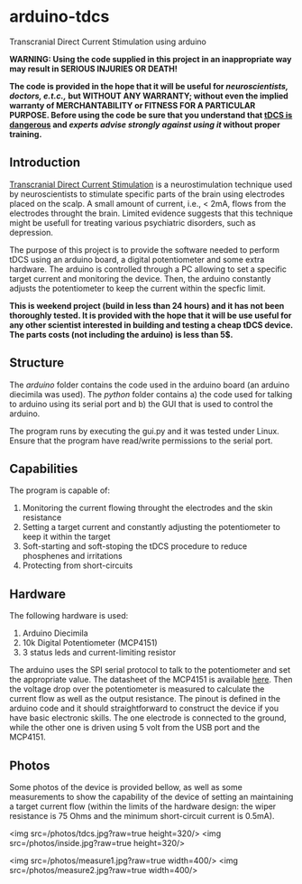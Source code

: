 # arduino-tdcs
Transcranial Direct Current Stimulation using arduino

**WARNING: Using the code supplied in this project in an inappropriate way may result in SERIOUS INJURIES OR DEATH!**

**The code is provided in the hope that it will be useful for *neuroscientists, doctors, e.t.c.,* but WITHOUT ANY WARRANTY; without even the implied warranty of MERCHANTABILITY or FITNESS FOR A PARTICULAR PURPOSE. Before using the code be sure that you understand that [tDCS is dangerous](https://www.eurekalert.org/pub_releases/2016-07/bidm-nwa070816.php) and *experts advise strongly against using it* without proper training.**

## Introduction
[Transcranial Direct Current Stimulation](https://en.wikipedia.org/wiki/Transcranial_direct-current_stimulation) is a neurostimulation technique used by neuroscientists to stimulate specific parts of the brain using electrodes placed on the scalp. A small amount of current, i.e., < 2mA, flows from the electrodes throught the brain. Limited evidence suggests that this technique might be usefull for treating various psychiatric disorders, such as depression.

The purpose of this project is to provide the software needed to perform tDCS using an arduino board, a digital potentiometer and some extra hardware. The arduino is controlled through a PC allowing to set a specific target current and monitoring the device. Then, the arduino constantly adjusts the potentiometer to keep the current within the specfic limit. 

**This is weekend project (build in less than 24 hours) and it has not been thoroughly tested. It is provided with the hope that it will be use useful for any other scientist interested in building and testing a cheap tDCS device. The parts costs (not including the arduino) is less than 5$.**

## Structure

The *arduino* folder  contains the code used in the arduino board (an arduino diecimila was used). The *python* folder  contains a) the code used for talking to arduino using its serial port  and b) the GUI that is used to control the arduino. 

The program runs by executing the gui.py and it was tested under Linux. Ensure that the program have read/write permissions to the serial port.

## Capabilities
The program is capable of:

1. Monitoring the current flowing throught the electrodes and the skin resistance
2. Setting a target current and constantly adjusting the potentiometer to keep it within the target
3. Soft-starting and soft-stoping the tDCS procedure to reduce phosphenes and irritations
4. Protecting from short-circuits

## Hardware

The following hardware is used:

1. Arduino Diecimila
2. 10k Digital Potentiometer (MCP4151)
3. 3 status leds and current-limiting resistor

The arduino uses the SPI serial protocol to talk to the potentiometer and set the appropriate value. The datasheet of the MCP4151 is available [here](http://ww1.microchip.com/downloads/en/DeviceDoc/22060a.pdf). Then the voltage drop over the potentiometer is measured to calculate the current flow as well as the output resistance. The pinout is defined in the arduino code and it should straightforward to construct the device if you have basic electronic skills.  The one electrode is connected to the ground, while the other one is driven using 5 volt from the USB port and the MCP4151.

## Photos

Some photos of the device is provided bellow, as well as some measurements to show the capability of the device of setting an maintaining a target current flow (within the limits of the hardware design: the wiper resistance is 75 Ohms and the minimum short-circuit current is 0.5mA).

<img src=/photos/tdcs.jpg?raw=true height=320/>
<img src=/photos/inside.jpg?raw=true height=320/>

<img src=/photos/measure1.jpg?raw=true width=400/>
<img src=/photos/measure2.jpg?raw=true width=400/>
